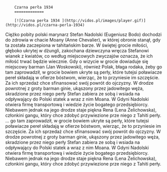 
        Czarna perła 1934 
        =============
        
        [![Czarna perła 1934 ](http://vidos.pl/images/player.gif)](http://vidos.pl/czarna-perla-1934)
        
        
 Ciężko pobity polski marynarz Stefan Nadolski (Eugeniusz Bodo) dochodzi do zdrowia w chacie Moany (Anne Chevalier), w której obronie stanął, gdy ta została zaczepiona w tahitańskim barze. W świętej grocie miłości, głęboko ukrytej w dżungli, zakochana dziewczyna wręcza Stefanowi wianek z kwiatów, co według miejscowych zwyczajów oznacza, że ich miłość trwać będzie wiecznie. Gdy o wizycie w grocie dowiaduje się miejscowy barman (Jan Woskowski), również Polak, błaga rodaka, żeby go tam zaprowadził, w grocie bowiem ukryte są perły, które tutejsi poławiacze pereł składają w ofierze bóstwom, wierząc, że to przyniesie im szczęście. Za ich sprzedaż chce sfinansować swój powrót do ojczyzny. W drodze powrotnej z groty barman ginie, ukąszony przez jadowitego węża, skradzione przez niego perły Stefan zabiera ze sobą i wsiada na odpływający do Polski statek a wraz z nim Moana. W Gdyni Nadolski otwiera firmę transportową i wiedzie życie bogatego przedsiębiorcy. Niebawem jednak na jego drodze staje piękna Rena (Lena Żelichowska), członkini gangu, który chce zdobyć przywiezione prze niego z Tahiti perły.   ... go tam zaprowadził, w grocie bowiem ukryte są perły, które tutejsi poławiacze pereł składają w ofierze bóstwom, wierząc, że to przyniesie im szczęście. Za ich sprzedaż chce sfinansować swój powrót do ojczyzny. W drodze powrotnej z groty barman ginie, ukąszony przez jadowitego węża, skradzione przez niego perły Stefan zabiera ze sobą i wsiada na odpływający do Polski statek a wraz z nim Moana. W Gdyni Nadolski otwiera firmę transportową i wiedzie życie bogatego przedsiębiorcy. Niebawem jednak na jego drodze staje piękna Rena (Lena Żelichowska), członkini gangu, który chce zdobyć przywiezione prze niego z Tahiti perły.
    